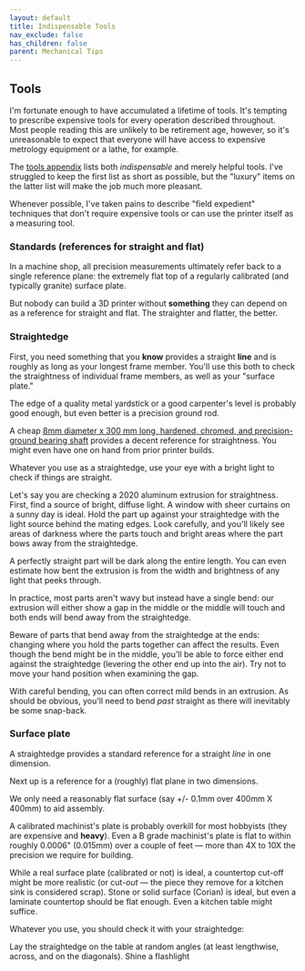 ```yaml
---
layout: default
title: Indispensable Tools
nav_exclude: false
has_children: false
parent: Mechanical Tips
---
```


## Tools

I'm fortunate enough to have accumulated a lifetime of tools. It's tempting
to prescribe expensive tools for every operation described throughout. Most
people reading this are unlikely to be retirement age, however, so it's
unreasonable to expect that everyone will have access to expensive metrology
equipment or a lathe, for example.

The [tools appendix](#tools) lists both _indispensable_ and merely helpful
tools. I've struggled to keep the first list as short as possible, but the
"luxury" items on the latter list will make the job much more pleasant. 

Whenever possible, I've taken pains to describe "field expedient"
techniques that don't require expensive tools or can use the printer itself as a
measuring tool.

### Standards (references for straight and flat)

In a machine shop, all precision measurements ultimately refer back to a single
reference plane: the extremely flat top of a regularly calibrated (and typically
granite) surface plate.

But nobody can build a 3D printer without **something** they can depend
on as a reference for straight and flat. The straighter and flatter, the better.

### Straightedge

First, you need something that you **know** provides a straight **line** and is
roughly as long as your longest frame member. You'll use this both to check the
straightness of individual frame members, as well as your "surface plate."

The edge of a quality metal yardstick or a good carpenter's level is probably
good enough, but even better is a precision ground rod.  

A cheap [8mm diameter x 300 mm long, hardened, chromed, and precision-ground
bearing shaft](https://www.amazon.com/ReliaBot-Hardened-Chrome-Plated-Linear/dp/B07DPF612G)
provides a decent reference for straightness. You might even have one on hand
from prior printer builds.

Whatever you use as a straightedge, use your eye with a bright light to check if
things are straight.

Let's say you are checking a 2020 aluminum extrusion for straightness. First,
find a source of bright, diffuse light. A window with sheer curtains on a
sunny day is ideal. Hold the part up against your straightedge with the light
source behind the mating edges. Look carefully, and you'll likely see areas of
darkness where the parts touch and bright areas where the part bows away from
the straightedge.

A perfectly straight part will be dark along the entire
length. You can even estimate how bent the extrusion is from the width and
brightness of any light that peeks through.

In practice, most parts aren't wavy but instead have a single bend: our
extrusion will either show a gap in the middle or the middle will touch and both
ends will bend away from the straightedge.

Beware of parts that bend away from the straightedge at the ends: changing where you hold
the parts together can affect the results. Even though the bend might be in the
middle, you'll be able to force either end against the straightedge (levering the
other end up into the air). Try not to move your hand position when examining
the gap.

With careful bending, you can often correct mild bends in an extrusion. As
should be obvious, you'll need to bend _past_ straight as there will inevitably
be some snap-back.

### Surface plate

A straightedge provides a standard reference for a straight _line_ in one dimension.

Next up is a reference for a (roughly) flat plane in two dimensions.

We only need a reasonably flat surface (say +/- 0.1mm over 400mm X 400mm) to aid
assembly.

A calibrated machinist's plate is probably overkill for most hobbyists (they are expensive and
**heavy**). Even a B grade machinist's plate is flat to within roughly 0.0006"
(0.015mm) over a couple of feet &mdash; more than 4X to 10X the precision we
require for building.

While a real surface plate (calibrated or not) is ideal, a
countertop cut-off might be more realistic (or cut-_out_ &mdash; the piece they remove for a kitchen
sink is considered scrap). Stone or solid surface (Corian) is ideal, but even a
laminate countertop should be flat enough. Even a kitchen table might suffice.

Whatever you use, you should check it with your straightedge:

Lay the straightedge on the table at random angles (at least lengthwise, across,
and on the diagonals). Shine a flashlight